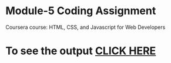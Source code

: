 
# Module-5 Coding Assignment

Coursera course: HTML, CSS, and Javascript for Web Developers

# To see the output [CLICK HERE](https://cvoluj.github.io/coursera-html-css-js-course.io/module-5/index.html)
